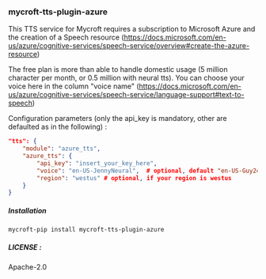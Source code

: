 ### mycroft-tts-plugin-azure

This TTS service for Mycroft requires a subscription to Microsoft Azure and the creation of a Speech resource (https://docs.microsoft.com/en-us/azure/cognitive-services/speech-service/overview#create-the-azure-resource)

The free plan is more than able to handle domestic usage (5 million character per month, or 0.5 million with neural tts).
You can choose your voice here in the column "voice name" (https://docs.microsoft.com/en-us/azure/cognitive-services/speech-service/language-support#text-to-speech)

Configuration parameters (only the api_key is mandatory, other are defaulted as in the following) :

```json
"tts": {
    "module": "azure_tts",
    "azure_tts": {
        "api_key": "insert_your_key_here",
        "voice": "en-US-JennyNeural",  # optional, default "en-US-Guy24kRUS"
        "region": "westus" # optional, if your region is westus
    }
}
```

##### Installation

`mycroft-pip install mycroft-tts-plugin-azure`

##### LICENSE :

Apache-2.0
